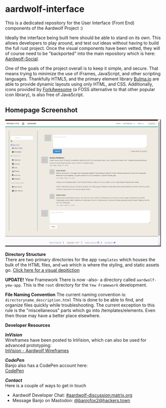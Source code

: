 # aardwolf-interface
This is a dedicated repository for the User Interface (Front End) components of the Aardwolf Project :)

Ideally the interface being built here should be able to stand on its own.  This allows developers to play around, and test out ideas 
without having to build the full rust project.  Once the visual components have been vetted, they will of course need to be "backported" into the main repository
which is here: [Aardwolf-Social](https://github.com/aardwolf-social/aardwolf).
<br />

One of the goals of the project overall is to keep it simple, and secure.  That means trying to minimize the use of iFrames, JavaScript, and other scripting 
languages.  Thankfully HTML5, and the primary element library [Bulma.io](https://bulma.io) are able to provide dynamic layouts using only HTML, and CSS. 
Additionally, icons provided by [ForkAwesome](https://forkawesome.github.io/Fork-Awesome/) (a FOSS alternative to that other popular icon library),
is also free of JavaScript. 
<br />

## Homepage Screenshot
<p align="center">
  <img alt="Aardwolf Social: Powering connected social communities with open software" src="/design_notes/Home-Page-Demo.png" />

**Directory Structure**<br />
There are two primary directories for the app `templates` which houses the bulk of the HTML files, and `web` which is where the styling, and static assets go.  [Click here for a visual depitiction](https://raw.githubusercontent.com/Aardwolf-Social/aardwolf-interface/banjo/update-readme.md/DIRECTORY_STRUCTURE.md)

<strong>UPDATE!</strong> Yew Framework
There is now -also- a directory called `aardwolf-yew-app`.  This is the `root` directory for the `Yew Framework` development.

**File Naming Convention**
The current naming convention is: `directoryname_description.html`
This is done to be able to find, and organize files quickly while troubleshooting.  The current exception to this rule is the "miscellaneous" parts which go into /templates/elements.  Even then those may have a better place elsewhere.

**Developer Resources**

***InVision***<br />
Wireframes have been posted to InVision, which can also be used for advanced prototyping:<br />
[InVision - Aardwolf Wireframes](https://invis.io/H3OTASXPMSY)

***CodePen***<br />
Banjo also has a CodePen account here: <br />
[CodePen](https://codepen.io/BanjoFox/)

***Contact***<br />
Here is a couple of ways to get in touch <br />
* Aardwolf Developer Chat: [#aardwolf-discussion:matrix.org](https://riot.im/app/#/room/#aardwolf-discussion:matrix.org)
* Message Banjo on Mastodon: [@banjofox2@hackers.town](@banjofox2@hackers.town)


